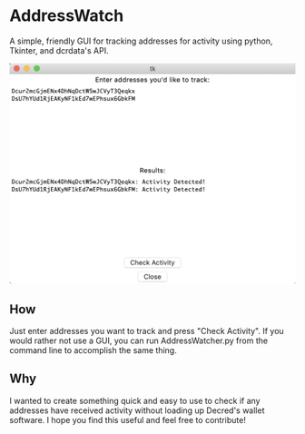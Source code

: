 # AddressWatch

A simple, friendly GUI for tracking addresses for activity using python, Tkinter, and dcrdata's API.

![Screenshot](images/screenshot.png)

## How

Just enter addresses you want to track and press "Check Activity". If you would rather not use a GUI, you can run AddressWatcher.py from the command line to accomplish the same thing.

## Why

I wanted to create something quick and easy to use to check if any addresses have received activity without loading up Decred's wallet software. I hope you find this useful and feel free to contribute!